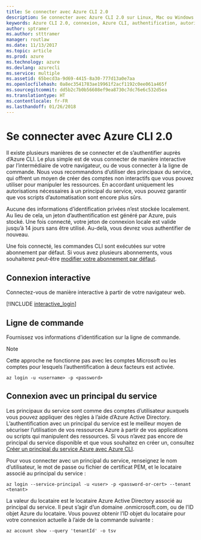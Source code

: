 ```yaml
---
title: Se connecter avec Azure CLI 2.0
description: Se connecter avec Azure CLI 2.0 sur Linux, Mac ou Windows.
keywords: Azure CLI 2.0, connexion, Azure CLI, authentification, autorisation, se connecter
author: sptramer
ms.author: stttramer
manager: routlaw
ms.date: 11/13/2017
ms.topic: article
ms.prod: azure
ms.technology: azure
ms.devlang: azurecli
ms.service: multiple
ms.assetid: 65becd3a-9d69-4415-8a30-777d13a0e7aa
ms.openlocfilehash: 0a8ec3541783ae19961f2acf1192c0ee061a465f
ms.sourcegitcommit: dd5b2c7b0b56608ef9ea8730c7dc76e6c532d5ea
ms.translationtype: HT
ms.contentlocale: fr-FR
ms.lasthandoff: 01/26/2018
---
```

# <a name="log-in-with-azure-cli-20"></a>Se connecter avec Azure CLI 2.0

Il existe plusieurs manières de se connecter et de s’authentifier auprès d’Azure CLI. Le plus simple est de vous connecter de manière interactive par l’intermédiaire de votre navigateur, ou de vous connecter à la ligne de commande. Nous vous recommandons d’utiliser des principaux du service, qui offrent un moyen de créer des comptes non interactifs que vous pouvez utiliser pour manipuler les ressources. En accordant uniquement les autorisations nécessaires à un principal du service, vous pouvez garantir que vos scripts d’automatisation sont encore plus sûrs.

Aucune des informations d’identification privées n’est stockée localement. Au lieu de cela, un jeton d’authentification est généré par Azure, puis stocké. Une fois connecté, votre jeton de connexion locale est valide jusqu’à 14 jours sans être utilisé. Au-delà, vous devrez vous authentifier de nouveau.

Une fois connecté, les commandes CLI sont exécutées sur votre abonnement par défaut. Si vous avez plusieurs abonnements, vous souhaiterez peut-être [modifier votre abonnement par défaut](manage-azure-subscriptions-azure-cli.md).

## <a name="interactive-log-in"></a>Connexion interactive

Connectez-vous de manière interactive à partir de votre navigateur web.

[!INCLUDE [interactive_login](includes/interactive-login.md)]

## <a name="command-line"></a>Ligne de commande

Fournissez vos informations d’identification sur la ligne de commande.

> [!Note]
> Cette approche ne fonctionne pas avec les comptes Microsoft ou les comptes pour lesquels l’authentification à deux facteurs est activée.

```azurecli-interactive
az login -u <username> -p <password>
```

## <a name="logging-in-with-a-service-principal"></a>Connexion avec un principal du service

Les principaux du service sont comme des comptes d’utilisateur auxquels vous pouvez appliquer des règles à l’aide d’Azure Active Directory.
L’authentification avec un principal du service est le meilleur moyen de sécuriser l’utilisation de vos ressources Azure à partir de vos applications ou scripts qui manipulent des ressources. Si vous n’avez pas encore de principal du service disponible et que vous souhaitez en créer un, consultez [Créer un principal du service Azure avec Azure CLI](create-an-azure-service-principal-azure-cli.md).

Pour vous connecter avec un principal du service, renseignez le nom d’utilisateur, le mot de passe ou fichier de certificat PEM, et le locataire associé au principal du service :

```azurecli-interactive
az login --service-principal -u <user> -p <password-or-cert> --tenant <tenant>
```

La valeur du locataire est le locataire Azure Active Directory associé au principal du service. Il peut s’agir d’un domaine .onmicrosoft.com, ou de l’ID objet Azure du locataire.
Vous pouvez obtenir l’ID objet du locataire pour votre connexion actuelle à l’aide de la commande suivante :

```azurecli
az account show --query 'tenantId' -o tsv
```

